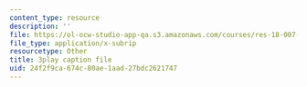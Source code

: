 ```yaml
---
content_type: resource
description: ''
file: https://ol-ocw-studio-app-qa.s3.amazonaws.com/courses/res-18-007-calculus-revisited-multivariable-calculus-fall-2011/24f2f9ca674c80ae1aad27bdc2621747_SFB2Fxel6iM.srt
file_type: application/x-subrip
resourcetype: Other
title: 3play caption file
uid: 24f2f9ca-674c-80ae-1aad-27bdc2621747
---
```

